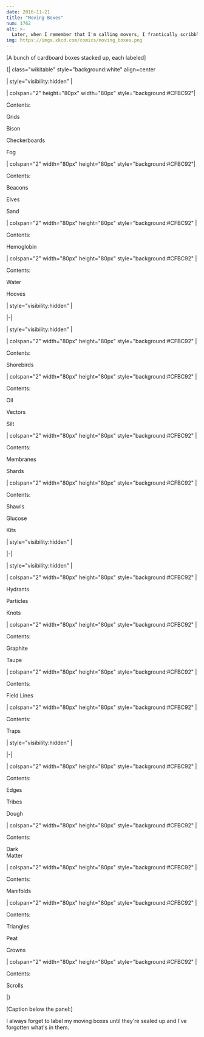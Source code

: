```yaml
---
date: 2016-11-21
title: "Moving Boxes"
num: 1762
alt: >-
  Later, when I remember that I'm calling movers, I frantically scribble over the labels and write 'NORMAL HOUSE STUFF' on all of them, which actually makes things worse.
img: https://imgs.xkcd.com/comics/moving_boxes.png
---
```

[A bunch of cardboard boxes stacked up, each labeled]

{| class="wikitable" style="background:white" align=center

| style="visibility:hidden" |

| colspan="2" height="80px" width="80px" style="background:#CFBC92"|

Contents:<br>

Grids<br>

Bison<br>

Checkerboards<br>

Fog

| colspan="2" width="80px" height="80px" style="background:#CFBC92"|

Contents:<br>

Beacons<br>

Elves<br>

Sand

| colspan="2" width="80px" height="80px" style="background:#CFBC92" |

Contents:<br>

Hemoglobin

| colspan="2" width="80px" height="80px" style="background:#CFBC92" |

Contents:<br>

Water<br>

Hooves

| style="visibility:hidden" |

|-|

| style="visibility:hidden" |

| colspan="2" width="80px" height="80px" style="background:#CFBC92" |

Contents:<br>

Shorebirds

| colspan="2" width="80px" height="80px" style="background:#CFBC92" |

Contents:<br>

Oil<br>

Vectors<br>

Silt

| colspan="2" width="80px" height="80px" style="background:#CFBC92" |

Contents:<br>

Membranes<br>

Shards

| colspan="2" width="80px" height="80px" style="background:#CFBC92" |

Contents:<br>

Shawls<br>

Glucose<br>

Kits

| style="visibility:hidden" |

|-|

| style="visibility:hidden" |

| colspan="2" width="80px" height="80px" style="background:#CFBC92" |

Hydrants<br>

Particles<br>

Knots

| colspan="2" width="80px" height="80px" style="background:#CFBC92" |

Contents:<br>

Graphite<br>

Taupe

| colspan="2" width="80px" height="80px" style="background:#CFBC92" |

Contents:<br>

Field Lines

| colspan="2" width="80px" height="80px" style="background:#CFBC92" |

Contents:<br>

Traps

| style="visibility:hidden" |

|-|

| colspan="2" width="80px" height="80px" style="background:#CFBC92" |

Contents:<br>

Edges<br>

Tribes<br>

Dough

| colspan="2" width="80px" height="80px" style="background:#CFBC92" |

Contents:<br>

Dark<br>Matter

| colspan="2" width="80px" height="80px" style="background:#CFBC92" |

Contents:<br>

Manifolds

| colspan="2" width="80px" height="80px" style="background:#CFBC92" |

Contents:<br>

Triangles<br>

Peat<br>

Crowns

| colspan="2" width="80px" height="80px" style="background:#CFBC92" |

Contents:<br>

Scrolls

|}

[Caption below the panel:]

I always forget to label my moving boxes until they're sealed up and I've forgotten what's in them.